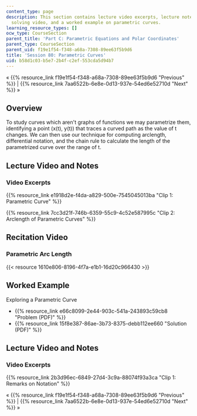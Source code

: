 ```yaml
---
content_type: page
description: This section contains lecture video excerpts, lecture notes, a problem
  solving video, and a worked example on parametric curves.
learning_resource_types: []
ocw_type: CourseSection
parent_title: 'Part C: Parametric Equations and Polar Coordinates'
parent_type: CourseSection
parent_uid: f19e1f54-f348-a68a-7308-89ee63f5b9d6
title: 'Session 80: Parametric Curves'
uid: b58d1c03-b5e7-2b4f-c2ef-553cda5d94b7
---
```


« {{% resource_link f19e1f54-f348-a68a-7308-89ee63f5b9d6 "Previous" %}} | {{% resource_link 7aa6522b-6e8e-0d13-937e-54ed6e52710d "Next" %}} »

Overview
--------

To study curves which aren't graphs of functions we may parametrize them, identifying a point (x(t), y(t)) that traces a curved path as the value of t changes. We can then use our technique for computing arclength, differential notation, and the chain rule to calculate the length of the parametrized curve over the range of t.

Lecture Video and Notes
-----------------------

### Video Excerpts

{{% resource_link e1918d2e-f4da-a829-500e-7545045013ba "Clip 1: Parametric Curve" %}}

{{% resource_link 7cc3d21f-746b-6359-55c9-4c52e587995c "Clip 2: Arclength of Parametric Curves" %}}

Recitation Video
----------------

### Parametric Arc Length

{{< resource 1610e806-8196-4f7a-e1b1-16d20c966430 >}}

Worked Example
--------------

Exploring a Parametric Curve

*   {{% resource_link e66c8099-2e44-903c-541a-243893c59cb8 "Problem (PDF)" %}}
*   {{% resource_link 15f8e387-86ae-3b73-8375-debb112ee660 "Solution (PDF)" %}}

Lecture Video and Notes
-----------------------

### Video Excerpts

{{% resource_link 2b3d96ec-6849-27d4-3c9a-88074f93a3ca "Clip 1: Remarks on Notation" %}}

« {{% resource_link f19e1f54-f348-a68a-7308-89ee63f5b9d6 "Previous" %}} | {{% resource_link 7aa6522b-6e8e-0d13-937e-54ed6e52710d "Next" %}} »